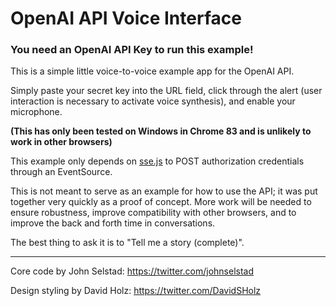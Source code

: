 # OpenAI API Voice Interface

### You need an OpenAI API Key to run this example!

This is a simple little voice-to-voice example app for the OpenAI API.  

Simply paste your secret key into the URL field, click through the alert (user interaction is necessary to activate voice synthesis), and enable your microphone.  

**(This has only been tested on Windows in Chrome 83 and is unlikely to work in other browsers)**

This example only depends on [sse.js](https://github.com/mpetazzoni/sse.js) to POST authorization credentials through an EventSource.

This is not meant to serve as an example for how to use the API; it was put together very quickly as a proof of concept.  More work will be needed to ensure robustness, improve compatibility with other browsers, and to improve the back and forth time in conversations.

The best thing to ask it is to "Tell me a story (complete)".

----

Core code by John Selstad: https://twitter.com/johnselstad

Design styling by David Holz: https://twitter.com/DavidSHolz
